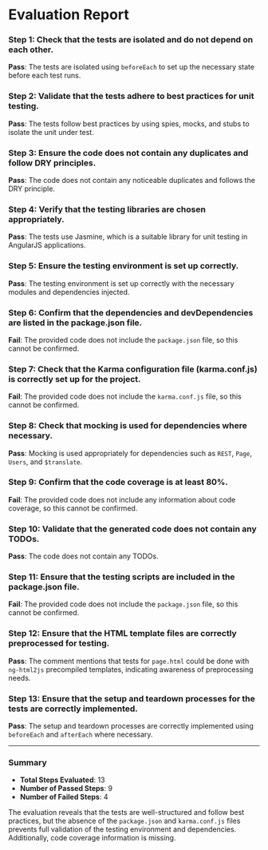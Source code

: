 # Evaluation Report

### Step 1: Check that the tests are isolated and do not depend on each other.
**Pass**: The tests are isolated using `beforeEach` to set up the necessary state before each test runs.

### Step 2: Validate that the tests adhere to best practices for unit testing.
**Pass**: The tests follow best practices by using spies, mocks, and stubs to isolate the unit under test.

### Step 3: Ensure the code does not contain any duplicates and follow DRY principles.
**Pass**: The code does not contain any noticeable duplicates and follows the DRY principle.

### Step 4: Verify that the testing libraries are chosen appropriately.
**Pass**: The tests use Jasmine, which is a suitable library for unit testing in AngularJS applications.

### Step 5: Ensure the testing environment is set up correctly.
**Pass**: The testing environment is set up correctly with the necessary modules and dependencies injected.

### Step 6: Confirm that the dependencies and devDependencies are listed in the package.json file.
**Fail**: The provided code does not include the `package.json` file, so this cannot be confirmed.

### Step 7: Check that the Karma configuration file (karma.conf.js) is correctly set up for the project.
**Fail**: The provided code does not include the `karma.conf.js` file, so this cannot be confirmed.

### Step 8: Check that mocking is used for dependencies where necessary.
**Pass**: Mocking is used appropriately for dependencies such as `REST`, `Page`, `Users`, and `$translate`.

### Step 9: Confirm that the code coverage is at least 80%.
**Fail**: The provided code does not include any information about code coverage, so this cannot be confirmed.

### Step 10: Validate that the generated code does not contain any TODOs.
**Pass**: The code does not contain any TODOs.

### Step 11: Ensure that the testing scripts are included in the package.json file.
**Fail**: The provided code does not include the `package.json` file, so this cannot be confirmed.

### Step 12: Ensure that the HTML template files are correctly preprocessed for testing.
**Pass**: The comment mentions that tests for `page.html` could be done with `ng-html2js` precompiled templates, indicating awareness of preprocessing needs.

### Step 13: Ensure that the setup and teardown processes for the tests are correctly implemented.
**Pass**: The setup and teardown processes are correctly implemented using `beforeEach` and `afterEach` where necessary.

---

### Summary
- **Total Steps Evaluated**: 13
- **Number of Passed Steps**: 9
- **Number of Failed Steps**: 4

The evaluation reveals that the tests are well-structured and follow best practices, but the absence of the `package.json` and `karma.conf.js` files prevents full validation of the testing environment and dependencies. Additionally, code coverage information is missing.